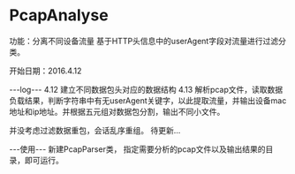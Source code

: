 # PcapAnalyse

功能：分离不同设备流量
基于HTTP头信息中的userAgent字段对流量进行过滤分类。

开始日期：2016.4.12

---log---
4.12 建立不同数据包头对应的数据结构
4.13 解析pcap文件，读取数据负载结果，判断字符串中有无userAgent关键字，以此提取流量，并输出设备mac地址和ip地址。并根据五元组对数据包分割，输出不同小文件。

并没考虑过滤数据重包，会话乱序重组。
待更新...


---使用---
新建PcapParser类， 指定需要分析的pcap文件以及输出结果的目录，即可运行。
